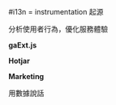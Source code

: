 #i13n = instrumentation
起源

分析使用者行為，優化服務體驗


<b>gaExt.js</b>

<b>Hotjar</b>

<b>Marketing </b>

用數據說話
